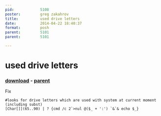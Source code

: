 ```yaml
---
pid:            5108
poster:         greg zakahrov
title:          used drive letters
date:           2014-04-22 18:40:37
format:         posh
parent:         5101
parent:         5101

---
```


# used drive letters

### [download](5108.ps1) - [parent](5101.md)

Fix

```posh
#looks for drive letters which are used with system at current moment (including subst)
[Char[]](65..90) | ? {cmd /c 2`>nul @($_ + ':') `&`& echo $_}
```
